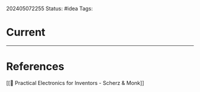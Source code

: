 202405072255
Status: #idea
Tags: 

# Current




___
# References
[[📕 Practical Electronics for Inventors - Scherz & Monk]]